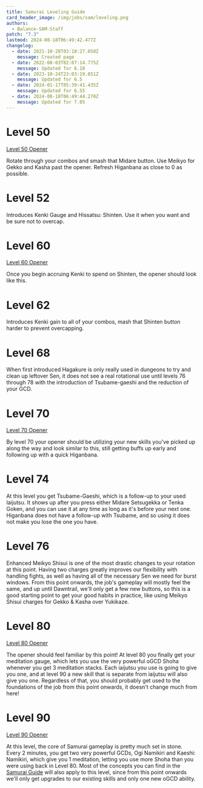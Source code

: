 ```yaml
---
title: Samurai Leveling Guide
card_header_image: /img/jobs/sam/leveling.png
authors:
  - Balance-SAM-Staff
patch: "7.3"
lastmod: 2024-08-18T06:49:42.477Z
changelog:
  - date: 2021-10-28T03:18:27.850Z
    message: Created page
  - date: 2022-08-03T02:07:14.775Z
    message: Updated for 6.18
  - date: 2023-10-24T23:03:19.851Z
    message: Updated for 6.5
  - date: 2024-01-17T05:39:41.435Z
    message: Updated for 6.55
  - date: 2024-08-18T06:49:44.270Z
    message: Updated for 7.05
---
```

# Level 50

[Level 50 Opener](https://ffxivrotations.com/3et8)

Rotate through your combos and smash that Midare button. Use Meikyo for Gekko and Kasha past the opener. Refresh Higanbana as close to 0 as possible.

# Level 52

Introduces Kenki Gauge and Hissatsu: Shinten. Use it when you want and be sure not to overcap.

# Level 60

[Level 60 Opener](https://ffxivrotations.com/3lvo)

Once you begin accruing Kenki to spend on Shinten, the opener should look like this.

# Level 62

Introduces Kenki gain to all of your combos, mash that Shinten button harder to prevent overcapping.

# Level 68

When first introduced Hagakure is only really used in dungeons to try and clean up leftover Sen, it does not see a real rotational use until levels 76 through 78 with the introduction of Tsubame-gaeshi and the reduction of your GCD.

# Level 70

[Level 70 Opener](https://ffxivrotations.com/3lvp)

By level 70 your opener should be utilizing your new skills you've picked up along the way and look similar to this, still getting buffs up early and following up with a quick Higanbana.

# Level 74

At this level you get Tsubame-Gaeshi, which is a follow-up to your used Iaijutsu. It shows up after you press either Midare Setsugekka or Tenka Goken, and you can use it at any time as long as it's before your next one. Higanbana does not have a follow-up with Tsubame, and so using it does not make you lose the one you have.

# Level 76

Enhanced Meikyo Shisui is one of the most drastic changes to your rotation at this point. Having two charges greatly improves our flexibility with handling fights, as well as having all of the necessary Sen we need for burst windows. From this point onwards, the job's gameplay will mostly feel the same, and up until Dawntrail, we'll only get a few new buttons, so this is a good starting point to get your good habits in practice, like using Meikyo Shisui charges for Gekko & Kasha over Yukikaze.

# Level 80

[Level 80 Opener](https://midknight.dev/xiv_rotations/?rotation=U0FNfDEyfDZ8MTl8OXwxMXwzMnwyMXwzNHwxMnw2fDMwfDZ8OXwwfDExfDMyfDIzfDM0)

The opener should feel familiar by this point! At level 80 you finally get your meditation gauge, which lets you use the very powerful oGCD Shoha whenever you get 3 meditation stacks. Each iaijutsu you use is going to give you one, and at level 90 a new skill that is separate from iaijutsu will also give you one. Regardless of that, you should probably get used to the foundations of the job from this point onwards, it doesn't change much from here!

# Level 90

[Level 90 Opener](https://midknight.dev/xiv_rotations/?rotation=U0FNfDEyfDZ8MTl8OXwxMXwzMnwyMXwzNHwxMnw2fDMwfDI2fDIzfDI3fDl8NnwwfDExfDMyfDM0)

At this level, the core of Samurai gameplay is pretty much set in stone. Every 2 minutes, you get two very powerful GCDs, Ogi Namikiri and Kaeshi: Namikiri, which give you 1 meditation, letting you use more Shoha than you were using back in Level 80. Most of the concepts you can find in the [Samurai Guide](https://docs.google.com/document/d/1rwJpp7iVnar2HeetfvOoZgiYlfAGAEyq7SRNBQ_F4S0/edit) will also apply to this level, since from this point onwards we'll only get upgrades to our existing skills and only one new oGCD ability.[](https://docs.google.com/document/d/1rwJpp7iVnar2HeetfvOoZgiYlfAGAEyq7SRNBQ_F4S0/edit)